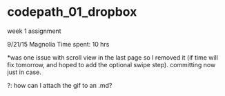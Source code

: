 # codepath_01_dropbox
week 1 assignment

9/21/15 Magnolia
Time spent: 10 hrs

*was one issue with scroll view in the last page so I removed it (if time will fix tomorrow, and hoped to add the optional swipe step). committing now just in case.

?: how can I attach the gif to an .md?
